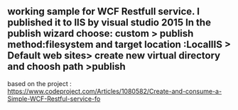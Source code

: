 working sample for WCF Restfull service. I published it to IIS by visual studio 2015
In the publish wizard choose:
  custom > publish method:filesystem
           and target location :LocalIIS > Default web sites> create new virtual directory and choosh path 
           >publish
 -------------------------------------
based on the project : https://www.codeproject.com/Articles/1080582/Create-and-consume-a-Simple-WCF-Restful-service-fo
